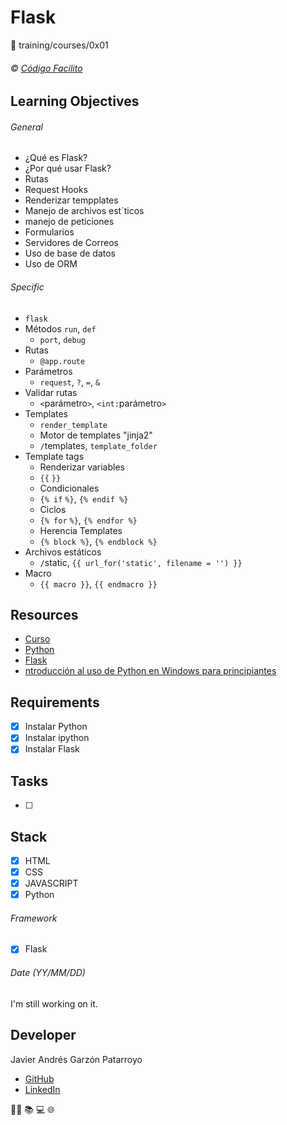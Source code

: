 # Flask
:open_file_folder: training/courses/0x01

###### :copyright: [Código Facilito](https://codigofacilito.com/)

## Learning Objectives
###### General
* ¿Qué es Flask?
* ¿Por qué usar Flask?
* Rutas
* Request Hooks
* Renderizar tempplates
* Manejo de archivos est´ticos
* manejo de peticiones
* Formularios
* Servidores de Correos
* Uso de base de datos
* Uso de ORM
###### Specific
* ```flask```
* Métodos ```run```, ```def```
  - ```port```, ```debug```
* Rutas
  - ```@app.route```
* Parámetros
  - ```request```, ```?```, ```=```, ```&```
* Validar rutas
  - ```<```parámetro```>```, ```<int:```parámetro```>```
* Templates
  - ```render_template```
  - Motor de templates "jinja2"
  - ```/```templates, ```template_folder```
* Template tags
  - Renderizar variables
  - ```{{```  ```}}```
  - Condicionales
  - ```{% if```  ```%}```, ```{% endif %}```
  - Ciclos
  - ```{% for```  ```%}```, ```{% endfor %}```
  - Herencia Templates
  - ```{% block %}```, ```{% endblock %}```
* Archivos estáticos
  - ```/```static, ```{{ url_for('static', filename = '') }}```
* Macro
  - ```{{ macro }}```, ```{{ endmacro }}```

## Resources
* [Curso](https://www.youtube.com/playlist?list=PLagErt3C7iltAydvN6SgCVKsOH4xQQKsk)
* [Python](https://www.python.org/)
* [Flask](https://flask.palletsprojects.com)
* [ntroducción al uso de Python en Windows para principiantes](https://docs.microsoft.com/es-es/windows/python/beginners)

## Requirements
* [x] Instalar Python
* [x] Instalar ipython
* [x] Instalar Flask

## Tasks
* [ ] 

## Stack
* [x] HTML
* [x] CSS
* [x] JAVASCRIPT
* [x] Python
###### Framework
* [x] Flask

###### Date (YY/MM/DD)
I'm still working on it.

## Developer
Javier Andrés Garzón Patarroyo
- [GitHub](https://github.com/javierandresgp)
- [LinkedIn](https://www.linkedin.com/in/javierandresgp/)

:man_technologist: :books: :computer: :globe_with_meridians: